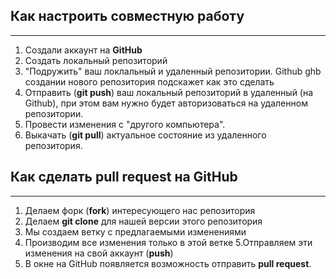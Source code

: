 ## Как настроить совместную работу
- - -
1. Создали аккаунт на __GitHub__
2. Создать локальный репозиторий
3. "Подружить" ваш локлальный  и удаленный репозитории. Github ghb создании нового репозитория подскажет как это сделать
4. Отправить (__git push__) ваш локальный репозиторий в удаленный (на Github), при этом вам нужно будет авторизоваться на удаленном репозитории.
5. Провести изменения с "другого компьютера".
6. Выкачать (__git pull__) актуальное состояние из удаленного репозитория.

## Как сделать pull request на GitHub
- - -
1. Делаем форк (__fork__) интересующего нас репозитория
2. Делаем __git clone__ для нашей версии этого репозитория
3. Мы создаем ветку с предлагаемыми изменениями
4. Производим все изменения только в этой ветке
5.Отправляем эти изменения на свой аккаунт (__push__)
6. В окне на GitHub появляется возможность отправить __pull request__.  